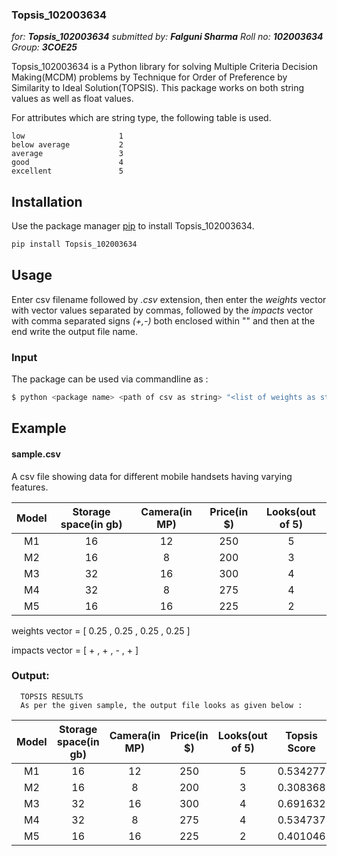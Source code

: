 ### Topsis_102003634

_for: **Topsis_102003634**_
_submitted by: **Falguni Sharma**_
_Roll no: **102003634**_
_Group: **3COE25**_


Topsis_102003634 is a Python library for solving Multiple Criteria Decision Making(MCDM) problems by  Technique for Order of Preference by Similarity to Ideal Solution(TOPSIS). This package works on both string values as well as float values.

For attributes which are string type, the following table is used.

    low                     1
    below average           2
    average                 3
    good                    4
    excellent               5

## Installation

Use the package manager [pip](https://pip.pypa.io/en/stable/) to install Topsis_102003634.

```bash
pip install Topsis_102003634
```

## Usage

Enter csv filename followed by _.csv_ extension, then enter the _weights_ vector with vector values separated by commas, followed by the _impacts_ vector with comma separated signs _(+,-)_ both enclosed within "" and then at the end write the output file name.

### Input


The package can be used via commandline as :
``` bash
$ python <package name> <path of csv as string> "<list of weights as string>" "<list of sign as string>" <output file name>
```
## Example

#### sample.csv

A csv file showing data for different mobile handsets having varying features.

| Model  | Storage space(in gb) | Camera(in MP)| Price(in $)  | Looks(out of 5) |
| :----: |:--------------------:|:------------:|:------------:|:---------------:|
| M1 | 16 | 12 | 250 | 5 |
| M2 | 16 | 8  | 200 | 3 |
| M3 | 32 | 16 | 300 | 4 |
| M4 | 32 | 8  | 275 | 4 |
| M5 | 16 | 16 | 225 | 2 |

weights vector = [ 0.25 , 0.25 , 0.25 , 0.25 ]

impacts vector = [ + , + , - , + ]



### Output:

      TOPSIS RESULTS
      As per the given sample, the output file looks as given below :


| Model  | Storage space(in gb) | Camera(in MP)| Price(in $)  | Looks(out of 5) |Topsis Score  |  Rank  |
| :----: |:--------------------:|:------------:|:------------:|:---------------:|:------------:|:------:|
| M1 | 16 | 12 | 250 | 5 | 0.534277 | 3 |
| M2 | 16 | 8  | 200 | 3 | 0.308368 | 5 |
| M3 | 32 | 16 | 300 | 4 | 0.691632 | 1 |
| M4 | 32 | 8  | 275 | 4 | 0.534737 | 2 |
| M5 | 16 | 16 | 225 | 2 | 0.401046 | 4 |
   


